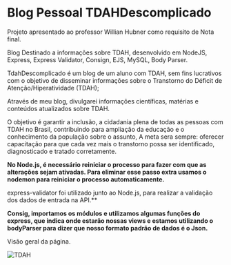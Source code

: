 # Blog Pessoal TDAHDescomplicado
Projeto apresentado ao professor Willian Hubner como requisito de Nota final.


Blog Destinado a informações sobre TDAH, desenvolvido em NodeJS, Express, 
Express Validator, Consign, EJS, MySQL, Body Parser.

TdahDescomplicado é um blog de um aluno com TDAH, sem fins lucrativos com o objetivo de disseminar informações sobre o Transtorno do Déficit de Atenção/Hiperatividade (TDAH); 

Através de meu blog, divulgarei informações científicas, matérias e conteúdos atualizados sobre TDAH.

O objetivo é garantir a inclusão, a cidadania plena de todas as pessoas com TDAH no Brasil, contribuindo para ampliação da educação e o conhecimento da população sobre o assunto, A meta sera sempre: oferecer capacitação para que cada vez mais o transtorno possa ser identificado, diagnosticado e tratado corretamente.

**No Node.js, é necessário reiniciar o processo para fazer com que as alterações sejam ativadas. Para eliminar esse passo extra usamos o nodemon para reiniciar o processo automaticamente.**

express-validator foi utilizado junto ao Node.js, para realizar a validação dos dados de entrada na API.**

**Consig, importamos os módulos e utilizamos algumas funções do express, que indica onde estarão nossas views e estamos utilizando o bodyParser para dizer que nosso formato padrão de dados é o Json.**



Visão geral da página.

![TDAH](https://user-images.githubusercontent.com/102121949/175672421-8c4ae11d-a602-45c0-a3c2-0d375e107180.png)

